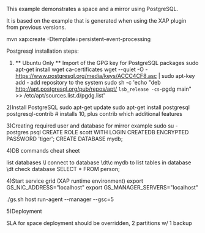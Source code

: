 This example demonstrates a space and a mirror using PostgreSQL.

It is based on the example that is generated when using the XAP plugin from previous versions.

mvn xap:create -Dtemplate=persistent-event-processing


Postgresql installation steps:

1) ** Ubuntu Only **
Import of the GPG key for PostgreSQL packages
sudo apt-get install wget ca-certificates
wget --quiet -O - https://www.postgresql.org/media/keys/ACCC4CF8.asc | sudo apt-key add -
add repository to the system
sudo sh -c 'echo "deb http://apt.postgresql.org/pub/repos/apt/ `lsb_release -cs`-pgdg main" >> /etc/apt/sources.list.d/pgdg.list'

2)Install PostgreSQL
sudo apt-get update
sudo apt-get install postgresql postgresql-contrib # installs 10, plus contrib which additional features


3)Creating required user and database for mirror example 
sudo su - postgres
psql
CREATE ROLE scott WITH LOGIN CREATEDB ENCRYPTED PASSWORD 'tiger';
CREATE DATABASE mydb;

4)DB commands cheat sheet

list databases
\l
connect to database
\dt\c mydb
to list tables in database
\dt
check database
SELECT * FROM person;


4)Start service grid (XAP runtime environment)
export GS_NIC_ADDRESS="localhost"
export GS_MANAGER_SERVERS="localhost"

./gs.sh host run-agent --manager --gsc=5

5)Deployment

SLA for space deployment should be overridden, 2 partitions w/ 1 backup





